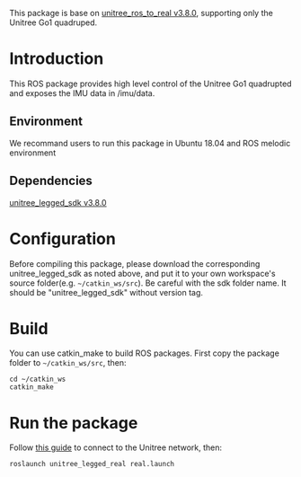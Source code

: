 This package is base on [unitree_ros_to_real v3.8.0](https://github.com/unitreerobotics/unitree_ros_to_real/tree/v3.8.0), supporting only the Unitree Go1 quadruped.

# Introduction
This ROS package provides high level control of the Unitree Go1 quadrupted and exposes the IMU data in /imu/data.  

## Environment
We recommand users to run this package in Ubuntu 18.04 and ROS melodic environment

## Dependencies
[unitree_legged_sdk v3.8.0](https://github.com/unitreerobotics/unitree_legged_sdk/releases/tag/3.8.0)

# Configuration
Before compiling this package, please download the corresponding unitree_legged_sdk as noted above, and put it to your own workspace's source folder(e.g. `~/catkin_ws/src`). Be careful with the sdk folder name. It should be "unitree_legged_sdk" without version tag.

# Build
You can use catkin_make to build ROS packages. First copy the package folder to `~/catkin_ws/src`, then:
```
cd ~/catkin_ws
catkin_make
```

# Run the package
Follow [this guide](https://github.com/ICE9-Robotics/ice9_unitree/wiki/Access-the-Unitree-PCs) to connect to the Unitree network, then:
```
roslaunch unitree_legged_real real.launch
```
